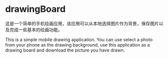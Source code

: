 # drawingBoard
这是一个简单的手机绘画应用，该应用可以从本地选择图片作为背景，保存图片以及完成一些基本的绘画功能。

This is a simple mobile drawing application. You can use select a photo from your phone as the drawing background, use this application as a drawing board and download the picture you have drawn.

